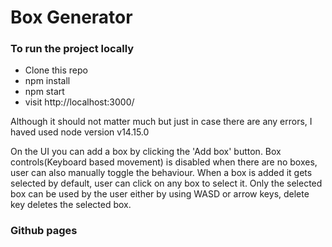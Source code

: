 # Box Generator

### To run the project locally

- Clone this repo
- npm install
- npm start
- visit http://localhost:3000/

Although it should not matter much but just in case there are any errors, I haved used node version v14.15.0

On the UI you can add a box by clicking the 'Add box' button. Box controls(Keyboard based movement) is disabled when there are no boxes, user can also manually toggle the behaviour. When a box is added it gets selected by default, user can click on any box to select it. Only the selected box can be used by the user either by using WASD or arrow keys, delete key deletes the selected box.

### Github pages
